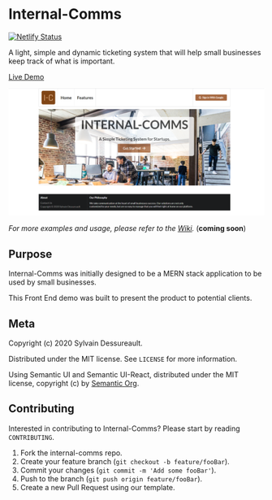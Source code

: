 # Internal-Comms

[![Netlify Status](https://api.netlify.com/api/v1/badges/0e1c6867-58a4-4bc8-b988-961468c2315d/deploy-status)](https://app.netlify.com/sites/internalcomms/deploys)

A light, simple and dynamic ticketing system that will help small businesses keep track of what is important.

[Live Demo](https://internalcomms.netlify.app)

![](homepage-internal-comms.PNG)

_For more examples and usage, please refer to the [Wiki](https://github.com/syldess/internal-comms-demo/wiki)._ (**coming soon**)

## Purpose

Internal-Comms was initially designed to be a MERN stack application to be used by small businesses.

This Front End demo was built to present the product to potential clients.

## Meta

Copyright (c) 2020 Sylvain Dessureault.

Distributed under the MIT license. See `LICENSE` for more information.

Using Semantic UI and Semantic UI-React, distributed under the MIT license, copyright (c) by [Semantic Org](https://github.com/Semantic-Org).

## Contributing

Interested in contributing to Internal-Comms? Please start by reading `CONTRIBUTING`.

1. Fork the internal-comms repo.
2. Create your feature branch (`git checkout -b feature/fooBar`).
3. Commit your changes (`git commit -m 'Add some fooBar'`).
4. Push to the branch (`git push origin feature/fooBar`).
5. Create a new Pull Request using our template.
